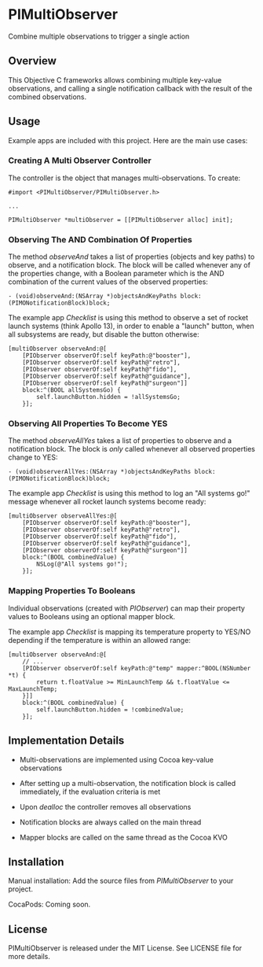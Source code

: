 # PIMultiObserver

Combine multiple observations to trigger a single action


## Overview

This Objective C frameworks allows combining multiple key-value observations, and calling a single notification callback with the result of the combined observations.


## Usage

Example apps are included with this project. Here are the main use cases:

### Creating A Multi Observer Controller

The controller is the object that manages multi-observations. To create:

    #import <PIMultiObserver/PIMultiObserver.h>
    
    ...
    
    PIMultiObserver *multiObserver = [[PIMultiObserver alloc] init];
    

### Observing The AND Combination Of Properties

The method *observeAnd* takes a list of properties (objects and key paths) to observe, and a notification block. The block will be called whenever any of the properties change, with a Boolean parameter which is the AND combination of the current values of the observed properties:

    - (void)observeAnd:(NSArray *)objectsAndKeyPaths block:(PIMONotificationBlock)block;

The example app *Checklist* is using this method to observe a set of rocket launch systems (think Apollo 13), in order to enable a "launch" button, when all subsystems are ready, but disable the button otherwise:

    [multiObserver observeAnd:@[
        [PIObserver observerOf:self keyPath:@"booster"],
        [PIObserver observerOf:self keyPath@"retro"],
        [PIObserver observerOf:self keyPath@"fido"],
        [PIObserver observerOf:self keyPath@"guidance"],
        [PIObserver observerOf:self keyPath@"surgeon"]] 
        block:^(BOOL allSystemsGo) {
            self.launchButton.hidden = !allSystemsGo;
        }];


### Observing All Properties To Become YES

The method *observeAllYes* takes a list of properties to observe and a notification block. The block is *only* called whenever all observed properties change to YES:

    - (void)observerAllYes:(NSArray *)objectsAndKeyPaths block:(PIMONotificationBlock)block;
    
The example app *Checklist* is using this method to log an "All systems go!" message whenever all rocket launch systems become ready:

    [multiObserver observeAllYes:@[
        [PIObserver observerOf:self keyPath:@"booster"],
        [PIObserver observerOf:self keyPath@"retro"],
        [PIObserver observerOf:self keyPath@"fido"],
        [PIObserver observerOf:self keyPath@"guidance"],
        [PIObserver observerOf:self keyPath@"surgeon"]] 
        block:^(BOOL combinedValue) {
            NSLog(@"All systems go!");
        }];
        
        
### Mapping Properties To Booleans

Individual observations (created with *PIObserver*) can map their property values to Booleans using an optional mapper block. 

The example app *Checklist* is mapping its temperature property to YES/NO depending if the temperature is within an allowed range:

    [multiObserver observeAnd:@[
        // ...
        [PIObserver observerOf:self keyPath:@"temp" mapper:^BOOL(NSNumber *t) {
            return t.floatValue >= MinLaunchTemp && t.floatValue <= MaxLaunchTemp;
        }]]
        block:^(BOOL combinedValue) {
            self.launchButton.hidden = !combinedValue;
        }];


## Implementation Details

* Multi-observations are implemented using Cocoa key-value observations

* After setting up a multi-observation, the notification block is called immediately, if the evaluation criteria is met

* Upon *dealloc* the controller removes all observations

* Notification blocks are always called on the main thread

* Mapper blocks are called on the same thread as the Cocoa KVO


## Installation

Manual installation: Add the source files from *PIMultiObserver* to your project.

CocaPods: Coming soon.


## License

PIMultiObserver is released under the MIT License. See LICENSE file for more details.
